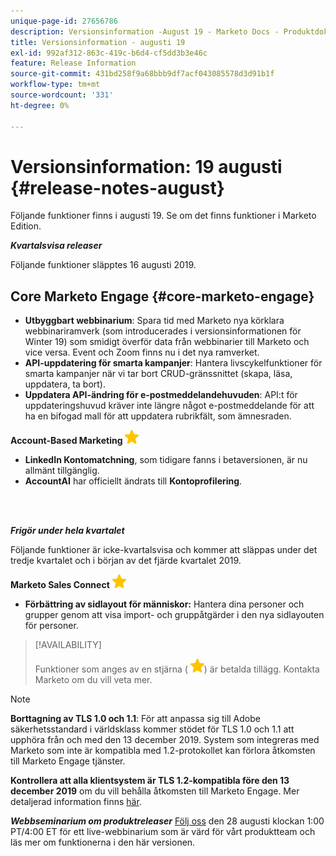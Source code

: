 ```yaml
---
unique-page-id: 27656786
description: Versionsinformation -August 19 - Marketo Docs - Produktdokumentation
title: Versionsinformation - augusti 19
exl-id: 992af312-863c-419c-b6d4-cf5dd3b3e46c
feature: Release Information
source-git-commit: 431bd258f9a68bbb9df7acf043085578d3d91b1f
workflow-type: tm+mt
source-wordcount: '331'
ht-degree: 0%

---
```


# Versionsinformation: 19 augusti {#release-notes-august}

Följande funktioner finns i augusti 19. Se om det finns funktioner i Marketo Edition.

**_Kvartalsvisa releaser_**

Följande funktioner släpptes 16 augusti 2019.

## Core Marketo Engage {#core-marketo-engage}

* **Utbyggbart webbinarium**: Spara tid med Marketo nya körklara webbinariramverk (som introducerades i versionsinformationen för Winter 19) som smidigt överför data från webbinarier till Marketo och vice versa. Event och Zoom finns nu i det nya ramverket.
* **API-uppdatering för smarta kampanjer**: Hantera livscykelfunktioner för smarta kampanjer när vi tar bort CRUD-gränssnittet (skapa, läsa, uppdatera, ta bort).
* **Uppdatera API-ändring för e-postmeddelandehuvuden**: API:t för uppdateringshuvud kräver inte längre något e-postmeddelande för att ha en bifogad mall för att uppdatera rubrikfält, som ämnesraden.

**Account-Based Marketing** ![(stjärna)](assets/yellow-star.png)

* **LinkedIn Kontomatchning**, som tidigare fanns i betaversionen, är nu allmänt tillgänglig.
* **AccountAI** har officiellt ändrats till **Kontoprofilering**.

<br> 

**_Frigör under hela kvartalet_**

Följande funktioner är icke-kvartalsvisa och kommer att släppas under det tredje kvartalet och i början av det fjärde kvartalet 2019.

**Marketo Sales Connect** ![(stjärna)](assets/yellow-star.png)

* **Förbättring av sidlayout för människor:** Hantera dina personer och grupper genom att visa import- och gruppåtgärder i den nya sidlayouten för personer.

>[!AVAILABILITY]
>
>Funktioner som anges av en stjärna ( ![(stjärna)](assets/yellow-star.png)) är betalda tillägg. Kontakta Marketo om du vill veta mer.

>[!NOTE]
>
>**Borttagning av TLS 1.0 och 1.1**: För att anpassa sig till Adobe säkerhetsstandard i världsklass kommer stödet för TLS 1.0 och 1.1 att upphöra från och med den 13 december 2019. System som integreras med Marketo som inte är kompatibla med 1.2-protokollet kan förlora åtkomsten till Marketo Engage tjänster.
>
>**Kontrollera att alla klientsystem är TLS 1.2-kompatibla före den 13 december 2019** om du vill behålla åtkomsten till Marketo Engage. Mer detaljerad information finns [här](https://nation.marketo.com/docs/DOC-7059-tls-10-11-deprecation-faq).

**_Webbseminarium om produktreleaser_** [Följ oss](https://engage.marketo.com/August_19_Release_Webinar.html) den 28 augusti klockan 1:00 PT/4:00 ET för ett live-webbinarium som är värd för vårt produktteam och läs mer om funktionerna i den här versionen.
